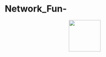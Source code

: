 # Network_Fun-


<div id="header" align="center">
  <img src="[https://media.giphy.com/media/M9gbBd9nbDrOTu1Mqx/giphy.gif](https://cdnl.iconscout.com/lottie/premium/preview-watermark/cloud-computing-9888746-8049015.mp4)https://cdnl.iconscout.com/lottie/premium/preview-watermark/cloud-computing-9888746-8049015.mp4" width="100"/>
</div>
